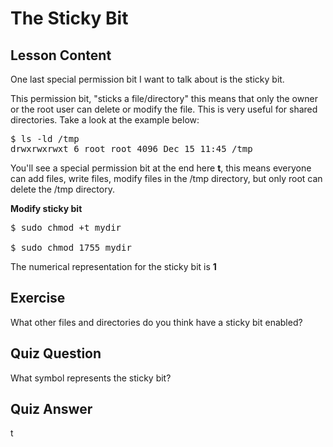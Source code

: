 # The Sticky Bit

## Lesson Content

One last special permission bit I want to talk about is the sticky bit. 

This permission bit, "sticks a file/directory" this means that only the owner or the root user can delete or modify the file. This is very useful for shared directories. Take a look at the example below:

<pre>$ ls -ld /tmp
drwxrwxrwxt 6 root root 4096 Dec 15 11:45 /tmp
</pre>

You'll see a special permission bit at the end here <b>t</b>, this means everyone can add files, write files, modify files in the /tmp directory, but only root can delete the /tmp directory. 

<b>Modify sticky bit</b>

<pre>$ sudo chmod +t mydir

$ sudo chmod 1755 mydir</pre>

The numerical representation for the sticky bit is <b>1</b>

## Exercise

What other files and directories do you think have a sticky bit enabled? 

## Quiz Question

What symbol represents the sticky bit?

## Quiz Answer

t

